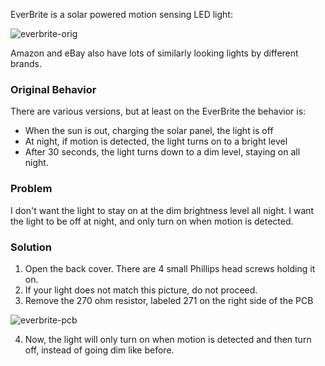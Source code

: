 EverBrite is a solar powered motion sensing LED light:

![everbrite-orig](https://user-images.githubusercontent.com/3174101/30843331-2927a3e8-a23d-11e7-864f-c42c91d53160.png)

Amazon and eBay also have lots of similarly looking lights by different brands.

### Original Behavior
There are various versions, but at least on the EverBrite the behavior is:
* When the sun is out, charging the solar panel, the light is off
* At night, if motion is detected, the light turns on to a bright level
* After 30 seconds, the light turns down to a dim level, staying on all night.

### Problem
I don't want the light to stay on at the dim brightness level all night.  I want the light to be off at night, and only turn on when motion is detected.

### Solution
1. Open the back cover.  There are 4 small Phillips head screws holding it on.
2. If your light does not match this picture, do not proceed.
3. Remove the 270 ohm resistor, labeled 271 on the right side of the PCB

![everbrite-pcb](https://user-images.githubusercontent.com/3174101/30843333-2ce261b2-a23d-11e7-886f-e8cd4fd18258.png)

4. Now, the light will only turn on when motion is detected and then turn off, instead of going dim like before.
